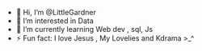- 👋 Hi, I’m @LittleGardner
- 👀 I’m interested in Data
- 🌱 I’m currently learning Web dev , sql, Js
- ⚡ Fun fact: I love Jesus , My Lovelies and Kdrama >_^

<!---
LittleGardner/LittleGardner is a ✨ special ✨ repository because its `README.md` (this file) appears on your GitHub profile.
You can click the Preview link to take a look at your changes.
--->
